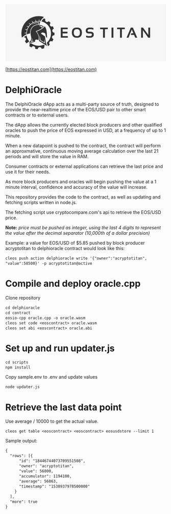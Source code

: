 ![EOS TITAN](./eos_logo_white.jpg "EOS TITAN")

[https://eostitan.com](https://eostitan.com)

# DelphiOracle

The DelphiOracle dApp acts as a multi-party source of truth, designed to provide the near-realtime price of the EOS/USD pair to other smart contracts or to external users.

The dApp allows the currently elected block producers and other qualified oracles to push the price of EOS expressed in USD, at a frequency of up to 1 minute.

When a new datapoint is pushed to the contract, the contract will perform an approxmative, continuous moving average calculation over the last 21 periods and will store the value in RAM.

Consumer contracts or external applications can retrieve the last price and use it for their needs.

As more block producers and oracles will begin pushing the value at a 1 minute interval, confidence and accuracy of the value will increase.

This repository provides the code to the contract, as well as updating and fetching scripts written in node.js.

The fetching script use cryptocompare.com's api to retrieve the EOS/USD price.

**Note:** *price must be pushed as integer, using the last 4 digits to represent the value after the decimal separator (10,000th of a dollar precision)*

Example: a value for EOS/USD of $5.85 pushed by block producer acryptotitan to delphioracle contract would look like this:

```
cleos push action delphioracle write '{"owner":"acryptotitan", "value":58500}' -p acryptotitan@active
```

# Compile and deploy oracle.cpp

Clone repository

```
cd delphioracle
cd contract
eosio-cpp oracle.cpp -o oracle.wasm
cleos set code <eoscontract> oracle.wasm
cleos set abi <eoscontract> oracle.abi
```

# Set up and run updater.js

```
cd scripts
npm install
```

Copy sample.env to .env and update values

```
node updater.js
```


# Retrieve the last data point

Use average / 10000 to get the actual value.

```
cleos get table <eoscontract> <eoscontract> eosusdstore --limit 1
```

Sample output:
```
{
  "rows": [{
      "id": "18446744073709551508",
      "owner": "acryptotitan",
      "value": 56800,
      "accumulator": 1194100,
      "average": 56863,
      "timestamp": "1538937978500000"
    }
  ],
  "more": true
}
```